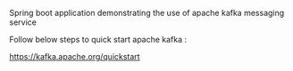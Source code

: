 

Spring boot application demonstrating the use of apache kafka messaging service 

Follow below steps to quick start apache kafka :


https://kafka.apache.org/quickstart

